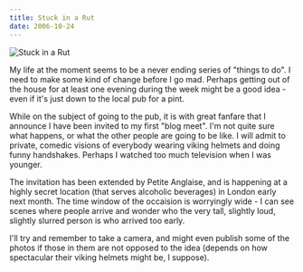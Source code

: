 ```yaml
---
title: Stuck in a Rut
date: 2006-10-24
---
```


![Stuck in a Rut](https://source.unsplash.com/9ZQzrLWV52M/1600x900)

My life at the moment seems to be a never ending series of "things to do". I need to make some kind of change before I go mad. Perhaps getting out of the house for at least one evening during the week might be a good idea - even if it's just down to the local pub for a pint.

While on the subject of going to the pub, it is with great fanfare that I announce I have been invited to my first "blog meet". I'm not quite sure what happens, or what the other people are going to be like. I will admit to private, comedic visions of everybody wearing viking helmets and doing funny handshakes. Perhaps I watched too much television when I was younger.

The invitation has been extended by Petite Anglaise, and is happening at a highly secret location (that serves alcoholic beverages) in London early next month. The time window of the occaision is worryingly wide - I can see scenes where people arrive and wonder who the very tall, slightly loud, slightly slurred person is who arrived too early.

I'll try and remember to take a camera, and might even publish some of the photos if those in them are not opposed to the idea (depends on how spectacular their viking helmets might be, I suppose).